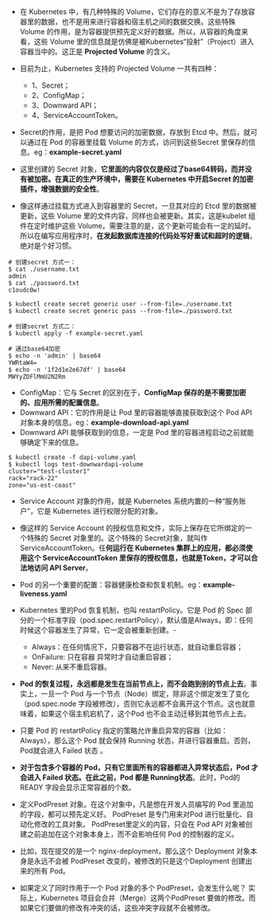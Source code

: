 - 在 Kubernetes 中，有几种特殊的 Volume，它们存在的意义不是为了存放容器里的数据，也不是用来进行容器和宿主机之间的数据交换。这些特殊Volume 的作用，是为容器提供预先定义好的数据。所以，从容器的角度来看，这些 Volume 里的信息就是仿佛是被Kubernetes“投射”（Project）进入容器当中的。这正是 **Projected Volume** 的含义。



- 目前为止，Kubernetes 支持的 Projected Volume 一共有四种：
  -  1、Secret；
  - 2、ConfigMap；
  - 3、Downward API；
  - 4、ServiceAccountToken。
- Secret的作用，是把 Pod 想要访问的加密数据，存放到 Etcd 中。然后，就可以通过在 Pod 的容器里挂载 Volume 的方式，访问到这些Secret 里保存的信息。eg：**example-secret.yaml**
- 这里创建的 Secret 对象，**它里面的内容仅仅是经过了base64转码，而并没有被加密。在真正的生产环境中，需要在 Kubernetes 中开启Secret 的加密插件，增强数据的安全性**。
- 像这样通过挂载方式进入到容器里的 Secret，一旦其对应的 Etcd 里的数据被更新，这些 Volume 里的文件内容，同样也会被更新。其实，这是kubelet 组件在定时维护这些 Volume。需要注意的是，这个更新可能会有一定的延时。所以在编写应用程序时，**在发起数据库连接的代码处写好重试和超时的逻辑**，绝对是个好习惯。

```shell
# 创建secret 方式一：
$ cat ./username.txt
admin
$ cat ./password.txt
c1oudc0w!
 
$ kubectl create secret generic user --from-file=./username.txt
$ kubectl create secret generic pass --from-file=./password.txt

# 创建secret 方式二：
$ kubectl apply -f example-secret.yaml

# 通过base64加密
$ echo -n 'admin' | base64
YWRtaW4=
$ echo -n '1f2d1e2e67df' | base64
MWYyZDFlMmU2N2Rm
```

- ConfigMap：它与 Secret 的区别在于，**ConfigMap 保存的是不需要加密的、应用所需的配置信息**。
- Downward API：它的作用是让 Pod 里的容器能够直接获取到这个 Pod API 对象本身的信息。eg：**example-download-api.yaml**
- Downward API 能够获取到的信息，一定是 Pod 里的容器进程启动之前就能够确定下来的信息。

```shell
$ kubectl create -f dapi-volume.yaml
$ kubectl logs test-downwardapi-volume
cluster="test-cluster1"
rack="rack-22"
zone="us-est-coast"
```

- Service Account 对象的作用，就是 Kubernetes 系统内置的一种“服务账户”，它是 Kubernetes 进行权限分配的对象。
- 像这样的 Service Account 的授权信息和文件，实际上保存在它所绑定的一个特殊的 Secret 对象里的。这个特殊的 Secret对象，就叫作ServiceAccountToken。任**何运行在 Kubernetes 集群上的应用，都必须使用这个 ServiceAccountToken 里保存的授权信息，也就是Token，才可以合法地访问 API Server**。




- Pod 的另一个重要的配置：容器健康检查和恢复机制。eg：**example-liveness.yaml**
- Kubernetes 里的Pod 恢复机制，也叫 restartPolicy。它是 Pod 的 Spec 部分的一个标准字段（pod.spec.restartPolicy），默认值是Always，即：任何时候这个容器发生了异常，它一定会被重新创建。-
  - Always：在任何情况下，只要容器不在运行状态，就自动重启容器；
  - OnFailure: 只在容器 异常时才自动重启容器；
  - Never: 从来不重启容器。
- **Pod 的恢复过程，永远都是发生在当前节点上，而不会跑到别的节点上去**。事实上，一旦一个 Pod
  与一个节点（Node）绑定，除非这个绑定发生了变化（pod.spec.node 字段被修改），否则它永远都不会离开这个节点。这也就意味着，如果这个宿主机宕机了，这个Pod 也不会主动迁移到其他节点上去。
- 只要 Pod 的 restartPolicy 指定的策略允许重启异常的容器（比如：Always），那么这个 Pod 就会保持 Running 状态，并进行容器重启。否则，Pod就会进入 Failed 状态 。
- **对于包含多个容器的 Pod，只有它里面所有的容器都进入异常状态后，Pod 才会进入 Failed 状态。在此之前，Pod 都是 Running状态**。此时，Pod的 READY 字段会显示正常容器的个数。


- 定义PodPreset 对象。在这个对象中，凡是想在开发人员编写的 Pod 里追加的字段，都可以预先定义好。 PodPreset 是专门用来对Pod 进行批量化、自动化修改的工具对象。
  PodPreset里定义的内容，只会在 Pod API 对象被创建之前追加在这个对象本身上，而不会影响任何 Pod 的控制器的定义。
- 比如，现在提交的是一个 nginx-deployment，那么这个 Deployment 对象本身是永远不会被 PodPreset 改变的，被修改的只是这个Deployment 创建出来的所有 Pod。
- 如果定义了同时作用于一个 Pod 对象的多个 PodPreset，会发生什么呢？ 实际上，Kubernetes 项目会合并（Merge）这两个PodPreset 要做的修改。而如果它们要做的修改有冲突的话，这些冲突字段就不会被修改。